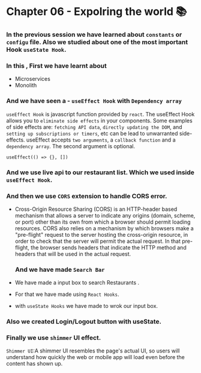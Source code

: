 # Chapter 06 - Expolring the world 📚

### In the previous session we have learned about `constants` or `configu` file. Also we studied about one of the most important Hook `useState Hook`.

### In this , First we have learnt about 
  - Microservices
  - Monolith

### And we have seen a - `useEffect Hook` with `Dependency array`

`useEffect Hook` is javascript function provided by `react`. The useEffect Hook allows you to  `eliminate side effects` in your components. Some examples of side effects are: `fetching API data`, `directly updating the DOM`, and `setting up subscriptions or timers`, etc can be lead to unwarranted side-effects.
useEffect accepts `two arguments`, a `callback function` and a `dependency array`. The second argument is optional.

```
useEffect(() => {}, [])
```

### And we use live api to our restaurant list. Which we used inside `useEffect Hook`.
     
### And then we use `CORS` extension to handle CORS error.

- Cross-Origin Resource Sharing (CORS) is an HTTP-header based mechanism that allows a server to indicate any origins (domain, scheme, or port) other than its own from which a browser should permit loading resources. CORS also relies on a mechanism by which browsers make a "pre-flight" request to the server hosting the cross-origin resource, in order to check that the server will permit the actual request. In that pre-flight, the browser sends headers that indicate the HTTP method and headers that will be used in the actual request.


  ### And we have made `Search Bar` 
 - We have made a input box to search Restaurants .
 - For that we have made using `React Hooks`.
 - with `useState Hooks` we have made to wrok our input box.
 
 ### Also we created Login/Logout button with useState.
 
 ### Finally we use `shimmer` UI effect.
  `Shimmer UI`:A shimmer UI resembles the page's actual UI, so users will understand how quickly the web or mobile app will load even before the content has shown up.
 
 
